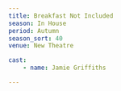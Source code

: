 ```yaml
---
title: Breakfast Not Included
season: In House
period: Autumn
season_sort: 40
venue: New Theatre

cast:
	- name: Jamie Griffiths

---
```



